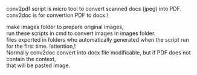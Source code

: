 conv2pdf script is micro tool to convert scanned docs (jpeg) into PDF.\
conv2doc is for convertion PDF to docx.\

make images folder to prepare original images, \
run these scripts in cmd to convert images in images folder.\
files exported in folders who automatically generated when the script run for the first time.
!attention,!\
Normally conv2doc convert into docx file modificable, but if PDF does not contain the context, \
that will be pasted image.
